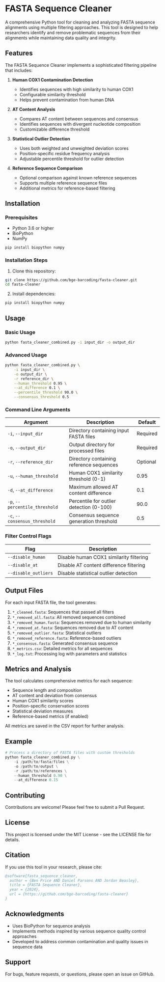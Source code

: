 # FASTA Sequence Cleaner

A comprehensive Python tool for cleaning and analyzing FASTA sequence alignments using multiple filtering approaches. This tool is designed to help researchers identify and remove problematic sequences from their alignments while maintaining data quality and integrity.

## Features

The FASTA Sequence Cleaner implements a sophisticated filtering pipeline that includes:

1. **Human COX1 Contamination Detection**
   - Identifies sequences with high similarity to human COX1
   - Configurable similarity threshold
   - Helps prevent contamination from human DNA

2. **AT Content Analysis**
   - Compares AT content between sequences and consensus
   - Identifies sequences with divergent nucleotide composition
   - Customizable difference threshold

3. **Statistical Outlier Detection**
   - Uses both weighted and unweighted deviation scores
   - Position-specific residue frequency analysis
   - Adjustable percentile threshold for outlier detection

4. **Reference Sequence Comparison**
   - Optional comparison against known reference sequences
   - Supports multiple reference sequence files
   - Additional metrics for reference-based filtering

## Installation

### Prerequisites

- Python 3.6 or higher
- BioPython
- NumPy

```bash
pip install biopython numpy
```

### Installation Steps

1. Clone this repository:
```bash
git clone https://github.com/bge-barcoding/fasta-cleaner.git
cd fasta-cleaner
```

2. Install dependencies:
```bash
pip install biopython numpy
```

## Usage

### Basic Usage

```bash
python fasta_cleaner_combined.py -i input_dir -o output_dir
```

### Advanced Usage

```bash
python fasta_cleaner_combined.py \
    -i input_dir \
    -o output_dir \
    -r reference_dir \
    --human_threshold 0.95 \
    --at_difference 0.1 \
    --percentile_threshold 90.0 \
    --consensus_threshold 0.5
```

### Command Line Arguments

| Argument | Description | Default |
|----------|-------------|---------|
| `-i`, `--input_dir` | Directory containing input FASTA files | Required |
| `-o`, `--output_dir` | Output directory for processed files | Required |
| `-r`, `--reference_dir` | Directory containing reference sequences | Optional |
| `-u`, `--human_threshold` | Human COX1 similarity threshold (0-1) | 0.95 |
| `-d`, `--at_difference` | Maximum allowed AT content difference | 0.1 |
| `-p`, `--percentile_threshold` | Percentile for outlier detection (0-100) | 90.0 |
| `-c`, `--consensus_threshold` | Consensus sequence generation threshold | 0.5 |

### Filter Control Flags

| Flag | Description |
|------|-------------|
| `--disable_human` | Disable human COX1 similarity filtering |
| `--disable_at` | Disable AT content difference filtering |
| `--disable_outliers` | Disable statistical outlier detection |

## Output Files

For each input FASTA file, the tool generates:

1. `*_cleaned.fasta`: Sequences that passed all filters
2. `*_removed_all.fasta`: All removed sequences combined
3. `*_removed_human.fasta`: Sequences removed due to human similarity
4. `*_removed_at.fasta`: Sequences removed due to AT content
5. `*_removed_outlier.fasta`: Statistical outliers
6. `*_removed_reference.fasta`: Reference-based outliers
7. `*_consensus.fasta`: Generated consensus sequence
8. `*_metrics.csv`: Detailed metrics for all sequences
9. `*_log.txt`: Processing log with parameters and statistics

## Metrics and Analysis

The tool calculates comprehensive metrics for each sequence:

- Sequence length and composition
- AT content and deviation from consensus
- Human COX1 similarity scores
- Position-specific conservation scores
- Statistical deviation measures
- Reference-based metrics (if enabled)

All metrics are saved in the CSV report for further analysis.

## Example

```python
# Process a directory of FASTA files with custom thresholds
python fasta_cleaner_combined.py \
    -i /path/to/fasta/files \
    -o /path/to/output \
    -r /path/to/references \
    --human_threshold 0.90 \
    --at_difference 0.15
```

## Contributing

Contributions are welcome! Please feel free to submit a Pull Request.

## License

This project is licensed under the MIT License - see the LICENSE file for details.

## Citation

If you use this tool in your research, please cite:

```bibtex
@software{fasta_sequence_cleaner,
  author = {Ben Price AND Daniel Parsons AND Jordan Beasley},
  title = {FASTA Sequence Cleaner},
  year = {2024},
  url = {https://github.com/bge-barcoding/fasta-cleaner}
}
```

## Acknowledgments

- Uses BioPython for sequence analysis
- Implements methods inspired by various sequence quality control approaches
- Developed to address common contamination and quality issues in sequence data

## Support

For bugs, feature requests, or questions, please open an issue on GitHub.
